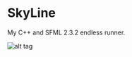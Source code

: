 #  SkyLine
My C++ and SFML 2.3.2 endless runner.

![alt tag](https://github.com/JamesCraster/StealthPlatformer/blob/master/Screen%20Shot%202016-10-16%20at%2010.48.08.png)
